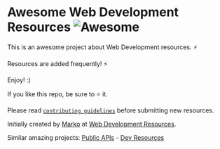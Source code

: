 # Awesome Web Development Resources ![Awesome][awesome-badge]

This is an awesome project about Web Development resources. ⚡

Resources are added frequently! ⚡

Enjoy! :)

If you like this repo, be sure to ⭐ it.

Please read [`contributing guidelines`](./CONTRIBUTING.md) before submitting new resources.

Initially created by [Marko](https://markodenic.com) at [Web Development Resources](https://markodenic.com/free-web-development-resources/).


Similar amazing projects: [Public APIs](https://publicapis.dev) - [Dev Resources](https://devresourc.es)

[awesome-badge]: https://cdn.jsdelivr.net/gh/sindresorhus/awesome@d7305f38d29fed78fa85652e3a63e154dd8e8829/media/badge.svg
